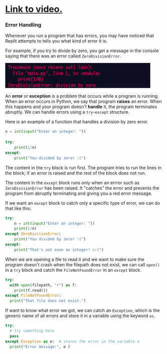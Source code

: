 # [Link to video.](https://www.youtube.com/watch?v=fV0BvXKIEco&list=PLVD25niNi0Bm4sxSLHOMjqB7ZTPb7Bjxf&index=18)

### Error Handling

Whenever you run a program that has errors, you may have noticed that Replit attempts to tells you what kind of error it is. 

For example, if you try to divide by zero, you get a message in the console saying that there was an error called `ZeroDivisionError`.

![](https://raw.githubusercontent.com/MissStrong/ICS3UE_Semester_2_2020-2021/main/Images/Zero_Division_Error.png)

An **error** or **exception** is a problem that occurs while a program is running. When an error occurs in Python, we say that program **raises** an error. When this happens and your program doesn't **handle** it, the program terminates abruptly. We can handle errors using a `try`-`except` structure.

Here is an example of a function that handles a division by zero error.

```python
n = int(input("Enter an integer: "))

try:
	print(1/n)
except:
	print("You divided by zero! :(")
```

The content in the `try` block is run first. The program tries to run the lines in the block; if an error is raised and the rest of the block does not run. 

The content in the `except` block runs only when an errror such as `ZeroDivisionError` has been raised. It "catches" the error and prevents the program from abruptly terminating and giving you a red error message.

If we want an `except` block to catch only a specific type of error, we can do that like this:

```python
try:
	n = int(input("Enter an integer: "))
	print(1/n)
except ZeroDivisionError:
	print("You divided by zero! :(")
except:
	print("That's not even an integer! >:(")
```

When we are opening a file to read it and we want to make sure the program  doesn't crash when the filepath does not exist, we can call `open()` in a `try` block and catch the `FileNotFoundError` in an `except` block. 

```python
try:
  with open(filepath, "r") as f:
    print(f.read())
except FileNotFoundError:
  print("That file does not exist.")
```

If want to know what error we got, we can catch an `Exception`, which is the generic name of all errors and store it in a variable using the keyword `as`.

```python
try:
  # try something here
  pass
except Exception as e:  # stores the error in the variable e
  print("Error message:", e )
```
